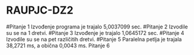 # RAUPJC-DZ2
#Pitanje 1
Izvođenje programa je trajalo 5,0037099 sec.
#Pitanje 2
Izvodile su se na 1 dretvi.
#Pitanje 3
Izvođenje je trajalo 1,0645172 sec.
#Pitanje 4
Izvodile su se na pet različitih dretvi.
#Pitanje 5
Paralelna petlja je trajala 38,2721 ms, a obična 0,0043 ms.
Pitanje 6
